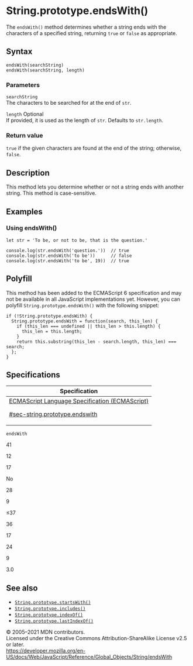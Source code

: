 # String.prototype.endsWith()

The `endsWith()` method determines whether a string ends with the characters of a specified string, returning `true` or `false` as appropriate.

## Syntax

    endsWith(searchString)
    endsWith(searchString, length)

### Parameters

`searchString`  
The characters to be searched for at the end of `str`.

`length` <span class="badge inline optional">Optional</span>  
If provided, it is used as the length of `str`. Defaults to `str.length`.

### Return value

`true` if the given characters are found at the end of the string; otherwise, `false`.

## Description

This method lets you determine whether or not a string ends with another string. This method is case-sensitive.

## Examples

### Using endsWith()

    let str = 'To be, or not to be, that is the question.'

    console.log(str.endsWith('question.'))  // true
    console.log(str.endsWith('to be'))      // false
    console.log(str.endsWith('to be', 19))  // true

## Polyfill

This method has been added to the ECMAScript 6 specification and may not be available in all JavaScript implementations yet. However, you can polyfill `String.prototype.endsWith()` with the following snippet:

    if (!String.prototype.endsWith) {
      String.prototype.endsWith = function(search, this_len) {
        if (this_len === undefined || this_len > this.length) {
          this_len = this.length;
        }
        return this.substring(this_len - search.length, this_len) === search;
      };
    }

## Specifications

<table><thead><tr class="header"><th>Specification</th></tr></thead><tbody><tr class="odd"><td><a href="https://tc39.es/ecma262/#sec-string.prototype.endswith">ECMAScript Language Specification (ECMAScript) 
<br/>

<span class="small">#sec-string.prototype.endswith</span></a></td></tr></tbody></table>

`endsWith`

41

12

17

No

28

9

≤37

36

17

24

9

3.0

## See also

- [`String.prototype.startsWith()`](startswith)
- [`String.prototype.includes()`](includes)
- [`String.prototype.indexOf()`](indexof)
- [`String.prototype.lastIndexOf()`](lastindexof)

© 2005–2021 MDN contributors.  
Licensed under the Creative Commons Attribution-ShareAlike License v2.5 or later.  
<a href="https://developer.mozilla.org/en-US/docs/Web/JavaScript/Reference/Global_Objects/String/endsWith" class="_attribution-link">https://developer.mozilla.org/en-US/docs/Web/JavaScript/Reference/Global_Objects/String/endsWith</a>
